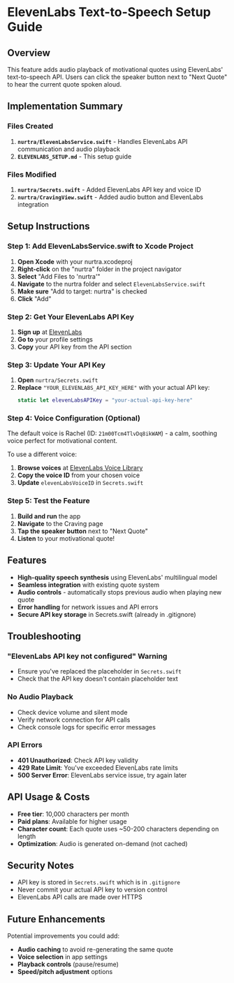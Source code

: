 # ElevenLabs Text-to-Speech Setup Guide

## Overview

This feature adds audio playback of motivational quotes using ElevenLabs' text-to-speech API. Users can click the speaker button next to "Next Quote" to hear the current quote spoken aloud.

## Implementation Summary

### Files Created
1. **`nurtra/ElevenLabsService.swift`** - Handles ElevenLabs API communication and audio playback
2. **`ELEVENLABS_SETUP.md`** - This setup guide

### Files Modified
1. **`nurtra/Secrets.swift`** - Added ElevenLabs API key and voice ID
2. **`nurtra/CravingView.swift`** - Added audio button and ElevenLabs integration

## Setup Instructions

### Step 1: Add ElevenLabsService.swift to Xcode Project

1. **Open Xcode** with your nurtra.xcodeproj
2. **Right-click** on the "nurtra" folder in the project navigator
3. **Select** "Add Files to 'nurtra'"
4. **Navigate** to the nurtra folder and select `ElevenLabsService.swift`
5. **Make sure** "Add to target: nurtra" is checked
6. **Click** "Add"

### Step 2: Get Your ElevenLabs API Key

1. **Sign up** at [ElevenLabs](https://elevenlabs.io/)
2. **Go to** your profile settings
3. **Copy** your API key from the API section

### Step 3: Update Your API Key

1. **Open** `nurtra/Secrets.swift`
2. **Replace** `"YOUR_ELEVENLABS_API_KEY_HERE"` with your actual API key:
   ```swift
   static let elevenLabsAPIKey = "your-actual-api-key-here"
   ```

### Step 4: Voice Configuration (Optional)

The default voice is Rachel (ID: `21m00Tcm4TlvDq8ikWAM`) - a calm, soothing voice perfect for motivational content.

To use a different voice:
1. **Browse voices** at [ElevenLabs Voice Library](https://elevenlabs.io/voice-library)
2. **Copy the voice ID** from your chosen voice
3. **Update** `elevenLabsVoiceID` in `Secrets.swift`

### Step 5: Test the Feature

1. **Build and run** the app
2. **Navigate** to the Craving page
3. **Tap the speaker button** next to "Next Quote"
4. **Listen** to your motivational quote!

## Features

- **High-quality speech synthesis** using ElevenLabs' multilingual model
- **Seamless integration** with existing quote system
- **Audio controls** - automatically stops previous audio when playing new quote
- **Error handling** for network issues and API errors
- **Secure API key storage** in Secrets.swift (already in .gitignore)

## Troubleshooting

### "ElevenLabs API key not configured" Warning
- Ensure you've replaced the placeholder in `Secrets.swift`
- Check that the API key doesn't contain placeholder text

### No Audio Playback
- Check device volume and silent mode
- Verify network connection for API calls
- Check console logs for specific error messages

### API Errors
- **401 Unauthorized**: Check API key validity
- **429 Rate Limit**: You've exceeded ElevenLabs rate limits
- **500 Server Error**: ElevenLabs service issue, try again later

## API Usage & Costs

- **Free tier**: 10,000 characters per month
- **Paid plans**: Available for higher usage
- **Character count**: Each quote uses ~50-200 characters depending on length
- **Optimization**: Audio is generated on-demand (not cached)

## Security Notes

- API key is stored in `Secrets.swift` which is in `.gitignore`
- Never commit your actual API key to version control
- ElevenLabs API calls are made over HTTPS

## Future Enhancements

Potential improvements you could add:
- **Audio caching** to avoid re-generating the same quote
- **Voice selection** in app settings
- **Playback controls** (pause/resume)
- **Speed/pitch adjustment** options
